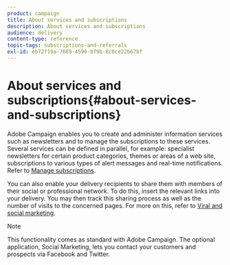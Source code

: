 ```yaml
---
product: campaign
title: About services and subscriptions
description: About services and subscriptions
audience: delivery
content-type: reference
topic-tags: subscriptions-and-referrals
exl-id: eb72f19a-7669-4596-bf9b-8c0ce22b67bf
---
```

# About services and subscriptions{#about-services-and-subscriptions}

Adobe Campaign enables you to create and administer information services such as newsletters and to manage the subscriptions to these services. Several services can be defined in parallel, for example: specialist newsletters for certain product categories, themes or areas of a web site, subscriptions to various types of alert messages and real-time notifications. Refer to [Manage subscriptions](../../delivery/using/managing-subscriptions.md).

You can also enable your delivery recipients to share them with members of their social or professional network. To do this, insert the relevant links into your delivery. You may then track this sharing process as well as the number of visits to the concerned pages. For more on this, refer to [Viral and social marketing](../../delivery/using/viral-and-social-marketing.md).

>[!NOTE]
>
>This functionality comes as standard with Adobe Campaign. The optional application, Social Marketing, lets you contact your customers and prospects via Facebook and Twitter.
